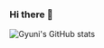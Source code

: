 ### Hi there 👋

![Gyuni's GitHub stats](https://github-readme-stats.vercel.app/api?username=gyuni&count_private=true&hide=stars&hide_rank=true&show_icons=true&custom_title=Gyuni&theme=nord&border_radius=15&title_color=ffffff)



<!--
**Gyuni/gyuni** is a ✨ _special_ ✨ repository because its `README.md` (this file) appears on your GitHub profile.

Here are some ideas to get you started:

- 🔭 I’m currently working on ...
- 🌱 I’m currently learning ...
- 👯 I’m looking to collaborate on ...
- 🤔 I’m looking for help with ...
- 💬 Ask me about ...
- 📫 How to reach me: ...
- 😄 Pronouns: ...
- ⚡ Fun fact: ...
-->
